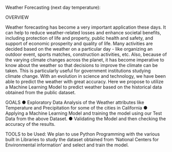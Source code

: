 Weather Forecasting (next day temperature):

OVERVIEW

Weather forecasting has become a very important application these days. It can help to reduce weather-related losses and enhance societal benefits, including protection of life and property, public health and safety, and support of economic prosperity and quality of life. Many activities are decided based on the weather on a particular day - like organizing an outdoor event, sports matches, construction activities, etc. Also, because of the varying climate changes across the planet, it has become imperative to know about the weather so that decisions to improve the climate can be taken. This is particularly useful for government institutions studying climate change. With an evolution in science and technology, we have been able to predict the weather with great accuracy. Here we propose to utilize a Machine Learning Model to predict weather based on the historical data obtained from the public dataset.


GOALS
● Exploratory Data Analysis of the Weather attributes like Temperature and Precipitation for some of the cities in California
● Applying a Machine Learning Model and training the model using our Test Data from the above Dataset.
● Validating the Model and then checking the accuracy of the results.


TOOLS to be Used:
We plan to use Python Programming with the various built in Libraries to study the dataset obtained from ‘National Centers for Environmental information’ and select and train the model.
